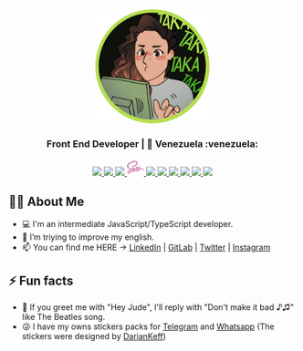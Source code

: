 <div align="center">
  <img height="200" src="./JudejvlrTyping.png">
  <div>
    <h3> Front End Developer | 📍 Venezuela :venezuela: </h3>
  </div>
  <div>
    <a href="https://developer.mozilla.org/en-US/docs/Web/JavaScript" target="_blank">
      <img height="30px" src="https://img.icons8.com/color/48/000000/javascript.png" />
    </a>
    <a href="https://www.w3.org/html/" target="_blank">
      <img height="30px" src="https://img.icons8.com/color/48/000000/html-5.png" />
    </a>
    <a href="https://www.w3schools.com/css/" target="_blank">
      <img height="30px" src="https://img.icons8.com/color/48/000000/css3.png" />
    </a>
    <a href="https://sass-lang.com" target="_blank" rel="noreferrer">
      <img height="30px" src="https://raw.githubusercontent.com/devicons/devicon/master/icons/sass/sass-original.svg"
        alt="sass" />
    </a>
    <a href="https://getbootstrap.com" target="_blank">
      <img height="30px" src="https://img.icons8.com/color/48/000000/bootstrap.png" />
    </a>
    <a href="https://git-scm.com/" target="_blank">
      <img height="30px" src="https://img.icons8.com/color/48/000000/git.png" />
    </a>
    <a href="https://es.reactjs.org" target="_blank">
      <img height="30px" src="https://www.vectorlogo.zone/logos/reactjs/reactjs-icon.svg" />
    </a>
    <a href="https://axios-http.com" target="_blank">
      <img height="30px"
        src="https://upload.vectorlogo.zone/logos/axios/images/e2aae3c1-f98d-450b-8406-513bb5e6d5da.svg" />
    </a>
    <a href="https://angular.io" target="_blank"> <img height="30px"
        src="https://www.vectorlogo.zone/logos/angular/angular-icon.svg" />
    </a>
    <a href="https://es.redux.js.org" target="_blank"> <img height="30px"
        src="  https://github.com/gilbarbara/logos/blob/master/logos/redux.svg" />
    </a>
  </div>
</div>


## 🙋‍♂️ About Me
- 💻 I'm an intermediate JavaScript/TypeScript developer.
- 🌱 I’m triying to improve my english.
- 📫 You can find me HERE → [LinkedIn](https://www.linkedin.com/in/judejvlr) | [GitLab](https://gitlab.com/Judejvlr) | [Twitter](https://twitter.com/Judejvlr) |
[Instagram](https://www.instagram.com/judejvlr/)

## ⚡ Fun facts 
- 🎵 If you greet me with "Hey Jude", I'll reply with "Don't make it bad ♪♫" like The Beatles song.
- 😜 I have my owns stickers packs for [Telegram](https://t.me/addstickers/DontMakeItBad) and [Whatsapp](http://sticker.ly/s/0R4JD5) (The stickers were designed by [DarianKeff](https://twitter.com/darian_keff))

